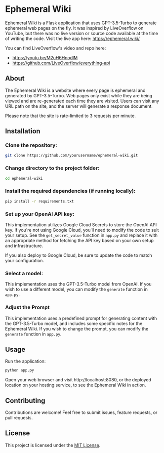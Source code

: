 # Ephemeral Wiki

Ephemeral Wiki is a Flask application that uses GPT-3.5-Turbo to generate ephemeral web pages on the fly. It was inspired by LiveOverflow on YouTube, but there was no live version or source code available at the time of writing the code. Visit the live app here: https://ephemeral.wiki/

You can find LiveOverflow's video and repo here:

- https://youtu.be/M2uH6HnodlM
- https://github.com/LiveOverflow/everything-api

## About

The Ephemeral Wiki is a website where every page is ephemeral and generated by GPT-3.5-Turbo. Web pages only exist while they are being viewed and are re-generated each time they are visited. Users can visit any URL path on the site, and the server will generate a response document.

Please note that the site is rate-limited to 3 requests per minute.

## Installation

### Clone the repository:

```bash
git clone https://github.com/yourusername/ephemeral-wiki.git
```

### Change directory to the project folder:

```bash
cd ephemeral-wiki
```

### Install the required dependencies (if running locally):

```bash
pip install -r requirements.txt
```

### Set up your OpenAI API key:

This implementation utilizes Google Cloud Secrets to store the OpenAI API key. If you're not using Google Cloud, you'll need to modify the code to suit your setup. See the `get_secret_value` function in `app.py` and replace it with an appropriate method for fetching the API key based on your own setup and infrastructure.

If you also deploy to Google Cloud, be sure to update the code to match your configuration.

### Select a model:

This implementation uses the GPT-3.5-Turbo model from OpenAI. If you wish to use a different model, you can modify the `generate` function in `app.py`.

### Adjust the Prompt

This implementation uses a predefined prompt for generating content with the GPT-3.5-Turbo model, and includes some specific notes for the Ephemeral Wiki. If you wish to change the prompt, you can modify the `generate` function in `app.py`.

## Usage

Run the application:

```bash
python app.py
```

Open your web browser and visit http://localhost:8080, or the deployed location on your hosting service, to see the Ephemeral Wiki in action.

## Contributing

Contributions are welcome! Feel free to submit issues, feature requests, or pull requests.

## License

This project is licensed under the [MIT License](./LICENSE).
